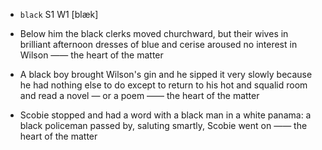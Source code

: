 - `black` S1 W1 [blæk]



-  Below him the black clerks moved churchward, but their wives in brilliant afternoon dresses of blue and cerise aroused no interest in Wilson —— the heart of the matter

-  A black boy brought Wilson's gin and he sipped it very slowly because he had nothing else to do except to return to his hot and squalid room and read a novel — or a poem —— the heart of the matter

-  Scobie stopped and had a word with a black man in a white panama: a black policeman passed by, saluting smartly, Scobie went on —— the heart of the matter